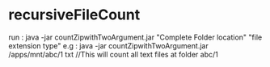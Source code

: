 # recursiveFileCount

run : java -jar countZipwithTwoArgument.jar "Complete Folder location" "file extension  type" 
e.g : java -jar countZipwithTwoArgument.jar /apps/mnt/abc/1 txt //This will count all text files at folder abc/1
